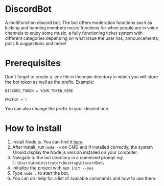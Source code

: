 # DiscordBot
A multifunction discord bot. The bot offers moderation functions such as kicking and banning members
music functions for when people are in voice channels to enjoy some music, a fully functioning ticket
system with different categories depending on what issue the user has, announcements, polls & suggestions
and more!
# Prerequisites
Don't forget to create a .env file in the main directory in which you will store the bot token as well as the prefix. Example:

``DISCORD_TOKEN = YOUR_TOKEN_HERE``

``PREFIX = !``

You can also change the prefix to your desired one. 
# How to install
1. Install Node.js. You can find it [here](https://nodejs.org/en/download)
2. After install, run ``node -v`` on CMD and if installed correctly, 
the system should display the Node.js version installed on your computer.
3. Navigate to the bot directory in a command prompt eg: ``C:\Users\Administrator\Desktop\DiscordBot\``
4. Initialize the project with ``npm init --yes``.
5. Type ``node .`` to start the bot.
6. You can do !help for a list of available commands and how to use them.
